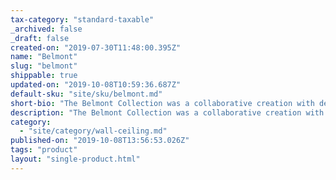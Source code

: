 ```yaml
---
tax-category: "standard-taxable"
_archived: false
_draft: false
created-on: "2019-07-30T11:48:00.395Z"
name: "Belmont"
slug: "belmont"
shippable: true
updated-on: "2019-10-08T10:59:36.687Z"
default-sku: "site/sku/belmont.md"
short-bio: "The Belmont Collection was a collaborative creation with designer Brad Ascalon re-envisioning the traditional fabric shade lamp but with the warmth and preciousness of hand crafted furniture."
description: "The Belmont Collection was a collaborative creation with designer Brad Ascalon re-envisioning the traditional fabric shade lamp but with the warmth and preciousness of hand crafted furniture. Belmont’s iconic, yet reductive form creates a natural canvas for displaying an exquisite array of textiles from premium wool to colorful woven fabrics that can be paired with a solid crafted oak wood armature. Belmont can be hung individually or in stunning groupings to provide warm and comfortable illumination to complement any residential, contract, or hospitality setting."
category:
  - "site/category/wall-ceiling.md"
published-on: "2019-10-08T13:56:53.026Z"
tags: "product"
layout: "single-product.html"
---
```




